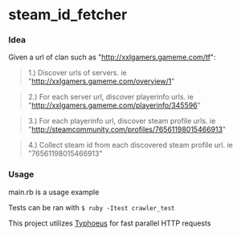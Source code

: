 steam_id_fetcher
================
### Idea
Given a url of clan such as "http://xxlgamers.gameme.com/tf":
> 1.) Discover urls of servers. ie "http://xxlgamers.gameme.com/overview/1"

> 2.) For each server url, discover playerinfo urls. ie "http://xxlgamers.gameme.com/playerinfo/345596"

> 3.) For each playerinfo url, discover steam profile urls. ie "http://steamcommunity.com/profiles/76561198015466913"

> 4.) Collect steam id from each discovered steam profile url. ie "76561198015466913"

### Usage
main.rb is a usage example

Tests can be ran with `$ ruby -Itest crawler_test`

This project utilizes [Typhoeus](https://github.com/typhoeus/typhoeus) for fast parallel HTTP requests
